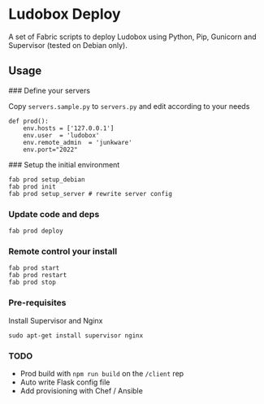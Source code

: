 # Ludobox Deploy

A set of Fabric scripts to deploy Ludobox using Python, Pip, Gunicorn and Supervisor (tested on Debian only).

## Usage

### Define your servers

Copy ```servers.sample.py``` to ```servers.py``` and edit according to your needs

    def prod():
        env.hosts = ['127.0.0.1']
        env.user  = 'ludobox'
        env.remote_admin  = 'junkware'
        env.port="2022"

### Setup the initial environment

    fab prod setup_debian
    fab prod init
    fab prod setup_server # rewrite server config

### Update code and deps

    fab prod deploy

### Remote control your install

    fab prod start
    fab prod restart
    fab prod stop

### Pre-requisites

Install Supervisor and Nginx

    sudo apt-get install supervisor nginx


### TODO

* Prod build with `npm run build` on the `/client` rep
* Auto write Flask config file
* Add provisioning with Chef / Ansible
